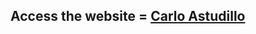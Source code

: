 ## Access the website = [Carlo Astudillo](https://ast2u.github.io/CarloAstudillo-Portfolio-Website/)
